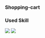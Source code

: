 ### Shopping-cart

### Used Skill

<img src="https://img.shields.io/badge/React-61DAFB?style=flat-square&logo=React&logoColor=white"/>  <img src="https://img.shields.io/badge/TypeScript-3178C6?style=flat-square&logo=TypeScript&logoColor=white"/>
